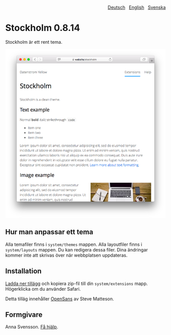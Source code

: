<p align="right"><a href="README-de.md">Deutsch</a> &nbsp; <a href="README.md">English</a> &nbsp; <a href="README-sv.md">Svenska</a></p>

# Stockholm 0.8.14

Stockholm är ett rent tema.

<p align="center"><img src="stockholm-screenshot.png?raw=true" alt="Skärmdump"></p>

## Hur man anpassar ett tema

Alla temafiler finns i `system/themes` mappen. Alla layoutfiler finns i `system/layouts` mappen. Du kan redigera dessa filer. Dina ändringar kommer inte att skrivas över när webbplatsen uppdateras.

## Installation

[Ladda ner tillägg](https://github.com/annaesvensson/yellow-stockholm/archive/main.zip) och kopiera zip-fil till din `system/extensions` mapp. Högerklicka om du använder Safari.

Detta tilläg innehåller [OpenSans](https://fonts.google.com/specimen/Open+Sans) av Steve Matteson.

## Formgivare

Anna Svensson. [Få hjälp](https://datenstrom.se/sv/yellow/help/).
